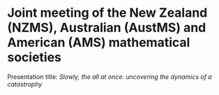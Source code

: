 # Joint meeting of the New Zealand (NZMS), Australian (AustMS) and American (AMS) mathematical societies 
Presentation title: _Slowly, the all at once: uncovering the dynamics of a catastrophy_
